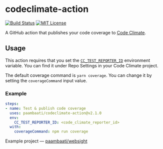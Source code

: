# codeclimate-action
[![Build Status](https://img.shields.io/endpoint.svg?url=https%3A%2F%2Factions-badge.atrox.dev%2Fpaambaati%2Fcodeclimate-action%2Fbadge&style=flat)](https://actions-badge.atrox.dev/paambaati/codeclimate-action/goto) [![MIT License](https://img.shields.io/badge/License-MIT-blue.svg)](LICENSE)

A GitHub action that publishes your code coverage to [Code Climate](http://codeclimate.com/).

## Usage
This action requires that you set the [`CC_TEST_REPORTER_ID`](https://docs.codeclimate.com/docs/configuring-test-coverage) environment variable. You can find it under Repo Settings in your Code Climate project.

The default coverage command is `yarn coverage`. You can change it by setting the `coverageCommand` input value.

### Example

```yaml
steps:
- name: Test & publish code coverage
  uses: paambaati/codeclimate-action@v2.1.0
  env:
    CC_TEST_REPORTER_ID: <code_climate_reporter_id>
  with:
    coverageCommand: npm run coverage
```

Example project — [paambaati/websight](https://github.com/paambaati/websight/blob/c2f3e79dceb3571a52c23d6d997b9d097eaf2542/.github/workflows/ci.yml#L20-L36)
